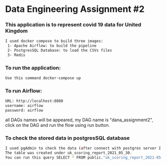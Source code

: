 # Data Engineering Assignment #2
### This application is to represent covid 19 data for United Kingdom 
```bash
I used docker compose to build three images: 
 1- Apache Airflow: to build the pipeline
 2- PostgresSQL Database: to load the CSVs files
 3- Redis
 ```
 
 ### To run the application:
 ```bash
 Use this command docker-compose up
 ```
 ### To run Airflow:
 ```bash
 URL: http://localhost:8080
 username: airflow
 password: airflow
 ```
 
 all DAGs names will be appeared, my DAG name is "dana_assignment2", click on the DAG and run the flow using run button.
 
 ### To check the stored data in postgresSQL database
 
 ```bash
 I used pgAdmin to check the data (after connect with postgres server I used).
 The table was created under uk_scoring_report_2021_05_30. 
 You can run this query SELECT * FROM public."uk_scoring_report_2021-05-30" to get all data.
 ```
 
